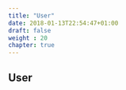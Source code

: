 ```yaml
---
title: "User"
date: 2018-01-13T22:54:47+01:00
draft: false
weight : 20
chapter: true
---
```

## User